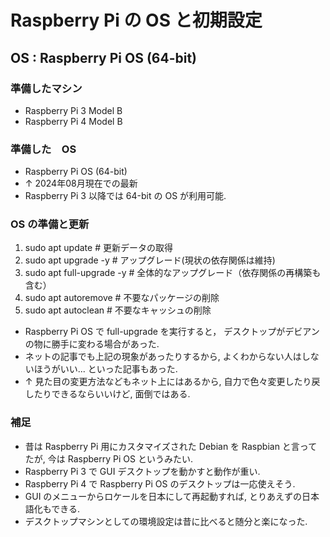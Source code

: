 # Raspberry Pi の OS と初期設定
## OS : Raspberry Pi OS (64-bit)

### 準備したマシン
+ Raspberry Pi 3 Model B
+ Raspberry Pi 4 Model B

### 準備した　OS
+ Raspberry Pi OS (64-bit)
+ ↑ 2024年08月現在での最新
+ Raspberry Pi 3 以降では 64-bit の OS が利用可能.

### OS の準備と更新
1. sudo apt update            # 更新データの取得
2. sudo apt upgrade -y        # アップグレード(現状の依存関係は維持)
3. sudo apt full-upgrade -y   # 全体的なアップグレード（依存関係の再構築も含む）
4. sudo apt autoremove        # 不要なパッケージの削除
5. sudo apt autoclean         # 不要なキャッシュの削除

+ Raspberry Pi OS で full-upgrade を実行すると， デスクトップがデビアンの物に勝手に変わる場合があった.
+ ネットの記事でも上記の現象があったりするから, よくわからない人はしないほうがいい... といった記事もあった.
+ ↑ 見た目の変更方法などもネット上にはあるから, 自力で色々変更したり戻したりできるならいいけど, 面倒ではある.

### 補足
+ 昔は Raspberry Pi 用にカスタマイズされた Debian を Raspbian と言ってたが, 今は Raspberry Pi OS というみたい. 
+ Raspberry Pi 3 で GUI デスクトップを動かすと動作が重い.
+ Raspberry Pi 4 で Raspberry Pi OS のデスクトップは一応使えそう.
+ GUI のメニューからロケールを日本にして再起動すれば, とりあえずの日本語化もできる.
+ デスクトップマシンとしての環境設定は昔に比べると随分と楽になった.
  
